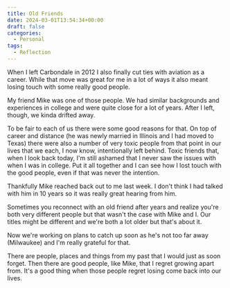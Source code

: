 ```yaml
---
title: Old Friends
date: 2024-03-01T13:54:34+00:00
draft: false
categories:
  - Personal
tags:
  - Reflection
---
```


When I left Carbondale in 2012 I also finally cut ties with aviation as a career. While that move was great for me in a lot of ways it also meant losing touch with some really good people.

My friend Mike was one of those people. We had similar backgrounds and experiences in college and were quite close for a lot of years. After I left, though, we kinda drifted away.

To be fair to each of us there were some good reasons for that. On top of career and distance (he was newly married in Illinois and I had moved to Texas) there were also a number of very toxic people from that point in our lives that we each, I now know, intentionally left behind. Toxic friends that, when I look back today, I'm still ashamed that I never saw the issues with when I was in college. Put it all together and I can see how I lost touch with the good people, even if that was never the intention.

Thankfully Mike reached back out to me last week. I don't think I had talked with him in 10 years so it was really great hearing from him.

Sometimes you reconnect with an old friend after years and realize you're both very different people but that wasn't the case with Mike and I. Our titles might be different and we're both a lot older but that's about it.

Now we're working on plans to catch up soon as he's not too far away (Milwaukee) and I'm really grateful for that.

There are people, places and things from my past that I would just as soon forget. Then there are good people, like Mike, that I regret growing apart from. It's a good thing when those people regret losing come back into our lives.